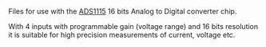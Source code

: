 
Files for use with the [ADS1115](https://www.adafruit.com/product/1085) 16 bits Analog to Digital converter chip.

With 4 inputs with programmable gain (voltage range) and 16 bits resolution it is suitable for high precision measurements
of current, voltage etc.
